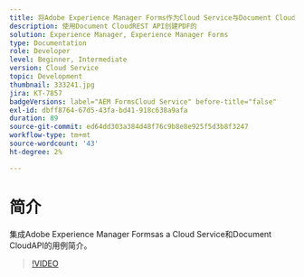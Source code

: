 ```yaml
---
title: 将Adobe Experience Manager Forms作为Cloud Service与Document Cloud集成
description: 使用Document CloudREST API创建PDF的
solution: Experience Manager, Experience Manager Forms
type: Documentation
role: Developer
level: Beginner, Intermediate
version: Cloud Service
topic: Development
thumbnail: 333241.jpg
jira: KT-7857
badgeVersions: label="AEM FormsCloud Service" before-title="false"
exl-id: dbff8764-67d5-43fa-bd41-918c638a9afa
duration: 89
source-git-commit: ed64dd303a384d48f76c9b8e8e925f5d3b8f3247
workflow-type: tm+mt
source-wordcount: '43'
ht-degree: 2%

---
```


# 简介

集成Adobe Experience Manager Formsas a Cloud Service和Document CloudAPI的用例简介。

>[!VIDEO](https://video.tv.adobe.com/v/333241?quality=12&learn=on)

